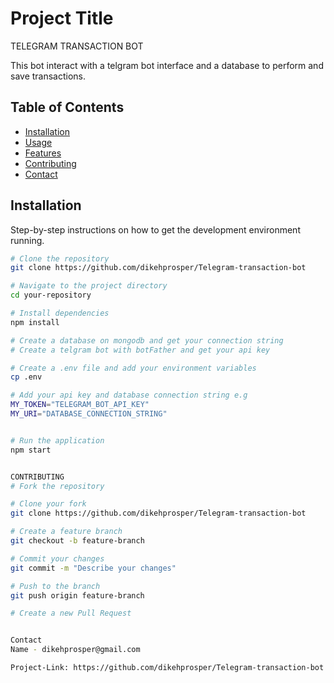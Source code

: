 # Project Title
TELEGRAM TRANSACTION BOT

This bot interact with a telgram bot interface and a database to perform and save transactions.

## Table of Contents

- [Installation](#installation)
- [Usage](#usage)
- [Features](#features)
- [Contributing](#contributing)
- [Contact](#contact)

## Installation

Step-by-step instructions on how to get the development environment running.

```bash
# Clone the repository
git clone https://github.com/dikehprosper/Telegram-transaction-bot

# Navigate to the project directory
cd your-repository

# Install dependencies
npm install

# Create a database on mongodb and get your connection string
# Create a telgram bot with botFather and get your api key

# Create a .env file and add your environment variables
cp .env

# Add your api key and database connection string e.g
MY_TOKEN="TELEGRAM_BOT_API_KEY"
MY_URI="DATABASE_CONNECTION_STRING"


# Run the application
npm start


CONTRIBUTING
# Fork the repository

# Clone your fork
git clone https://github.com/dikehprosper/Telegram-transaction-bot

# Create a feature branch
git checkout -b feature-branch

# Commit your changes
git commit -m "Describe your changes"

# Push to the branch
git push origin feature-branch

# Create a new Pull Request


Contact
Name - dikehprosper@gmail.com

Project-Link: https://github.com/dikehprosper/Telegram-transaction-bot


